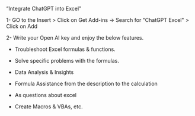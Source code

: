 “Integrate ChatGPT into Excel”

1-	GO to the Insert > Click on Get Add-ins -> Search for "ChatGPT Excel" > Click on Add

2-	Write your Open AI key and enjoy the below features.

-	Troubleshoot Excel formulas & functions.

-	Solve specific problems with the formulas.

-	Data Analysis & Insights

-	Formula Assistance from the description to the calculation

-	As questions about excel

-	Create Macros & VBAs, etc.
